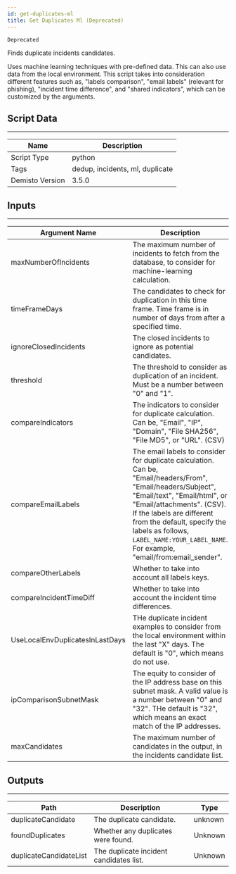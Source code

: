 ```yaml
---
id: get-duplicates-ml
title: Get Duplicates Ml (Deprecated)
---
```


`Deprecated`

Finds duplicate incidents candidates.

Uses machine learning techniques with pre-defined data. This can also use data from the local environment. This script takes into consideration different features such as, "labels comparison", "email labels" (relevant for phishing), "incident time difference", and "shared indicators", which can be customized by the arguments.

## Script Data
---

| **Name** | **Description** |
| --- | --- |
| Script Type | python |
| Tags | dedup, incidents, ml, duplicate |
| Demisto Version | 3.5.0 |

## Inputs
---

| **Argument Name** | **Description** |
| --- | --- |
| maxNumberOfIncidents | The maximum number of incidents to fetch from the database, to consider for machine-learning calculation. |
| timeFrameDays | The candidates to check for duplication in this time frame. Time frame is in number of days from after a specified time. |
| ignoreClosedIncidents | The closed incidents to ignore as potential candidates. |
| threshold | The threshold to consider as duplication of an incident. Must be a number between "0" and "1". |
| compareIndicators | The indicators to consider for duplicate calculation. Can be, "Email", "IP", "Domain", "File SHA256", "File MD5", or "URL". (CSV) |
| compareEmailLabels | The email labels to consider for duplicate calculation. Can be, "Email/headers/From", "Email/headers/Subject", "Email/text", "Email/html", or "Email/attachments". (CSV). If the labels are different from the default, specify the labels as follows, `LABEL_NAME:YOUR_LABEL_NAME`. For example, "email/from:email_sender". |
| compareOtherLabels | Whether to take into account all labels keys. |
| compareIncidentTimeDiff | Whether to take into account the incident time differences. |
| UseLocalEnvDuplicatesInLastDays | THe duplicate incident examples to consider from the local environment within the last "X" days. The default is "0", which means do not use. |
| ipComparisonSubnetMask | The equity to consider of the IP address base on this subnet mask. A valid value is a number between "0" and "32". THe default is "32", which means an exact match of the IP addresses. |
| maxCandidates | The maximum number of candidates in the output, in the incidents candidate list. |

## Outputs
---

| **Path** | **Description** | **Type** |
| --- | --- | --- |
| duplicateCandidate | The duplicate candidate. | unknown |
| foundDuplicates | Whether any duplicates were found. | Unknown |
| duplicateCandidateList | The duplicate incident candidates list. | Unknown |
